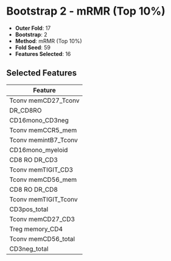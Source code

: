 # Bootstrap 2 - mRMR (Top 10%)

- **Outer Fold**: 17
- **Bootstrap**: 2
- **Method**: mRMR (Top 10%)
- **Fold Seed**: 59
- **Features Selected**: 16

## Selected Features

| Feature |
|---------|
| Tconv memCD27_Tconv |
| DR_CD8RO |
| CD16mono_CD3neg |
| Tconv memCCR5_mem |
| Tconv memintB7_Tconv |
| CD16mono_myeloid |
| CD8 RO DR_CD3 |
| Tconv memTIGIT_CD3 |
| Tconv memCD56_mem |
| CD8 RO DR_CD8 |
| Tconv memTIGIT_Tconv |
| CD3pos_total |
| Tconv memCD27_CD3 |
| Treg memory_CD4 |
| Tconv memCD56_total |
| CD3neg_total |
